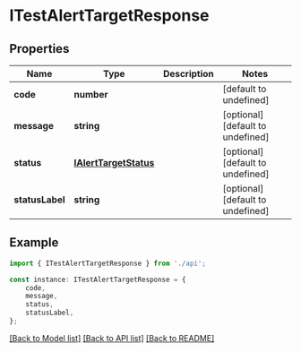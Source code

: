 # ITestAlertTargetResponse


## Properties

Name | Type | Description | Notes
------------ | ------------- | ------------- | -------------
**code** | **number** |  | [default to undefined]
**message** | **string** |  | [optional] [default to undefined]
**status** | [**IAlertTargetStatus**](IAlertTargetStatus.md) |  | [optional] [default to undefined]
**statusLabel** | **string** |  | [optional] [default to undefined]

## Example

```typescript
import { ITestAlertTargetResponse } from './api';

const instance: ITestAlertTargetResponse = {
    code,
    message,
    status,
    statusLabel,
};
```

[[Back to Model list]](../README.md#documentation-for-models) [[Back to API list]](../README.md#documentation-for-api-endpoints) [[Back to README]](../README.md)
